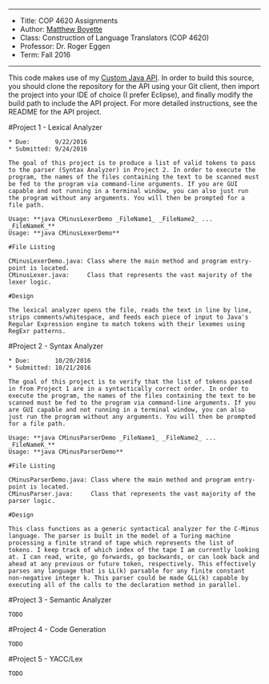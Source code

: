 *******************************************************************

* Title:     COP 4620 Assignments
* Author:    [Matthew Boyette](mailto:N00868808@ospreys.unf.edu)
* Class:     Construction of Language Translators (COP 4620)
* Professor: Dr. Roger Eggen
* Term:      Fall 2016

*******************************************************************

This code makes use of my [Custom Java API](https://github.com/Dyndrilliac/java-custom-api). In order to build this source, you should clone the repository for the API using your Git client, then import the project into your IDE of choice (I prefer Eclipse), and finally modify the build path to include the API project. For more detailed instructions, see the README for the API project.

#Project 1 - Lexical Analyzer

	* Due:       9/22/2016
	* Submitted: 9/24/2016

	The goal of this project is to produce a list of valid tokens to pass to the parser (Syntax Analyzer) in Project 2. In order to execute the program, the names of the files containing the text to be scanned must be fed to the program via command-line arguments. If you are GUI capable and not running in a terminal window, you can also just run the program without any arguments. You will then be prompted for a file path.

	Usage: **java CMinusLexerDemo _FileName1_ _FileName2_ ... _FileNameK_**
	Usage: **java CMinusLexerDemo**

	#File Listing

	CMinusLexerDemo.java: Class where the main method and program entry-point is located.
	CMinusLexer.java:     Class that represents the vast majority of the lexer logic.

	#Design

	The lexical analyzer opens the file, reads the text in line by line, strips comments/whitespace, and feeds each piece of input to Java's Regular Expression engine to match tokens with their lexemes using RegExr patterns.

#Project 2 - Syntax Analyzer

	* Due:       10/20/2016
	* Submitted: 10/21/2016

	The goal of this project is to verify that the list of tokens passed in from Project 1 are in a syntactically correct order. In order to execute the program, the names of the files containing the text to be scanned must be fed to the program via command-line arguments. If you are GUI capable and not running in a terminal window, you can also just run the program without any arguments. You will then be prompted for a file path.

	Usage: **java CMinusParserDemo _FileName1_ _FileName2_ ... _FileNameK_**
	Usage: **java CMinusParserDemo**

	#File Listing

	CMinusParserDemo.java: Class where the main method and program entry-point is located.
	CMinusParser.java:     Class that represents the vast majority of the parser logic.

	#Design

	This class functions as a generic syntactical analyzer for the C-Minus language. The parser is built in the model of a Turing machine processing a finite strand of tape which represents the list of tokens. I keep track of which index of the tape I am currently looking at. I can read, write, go forwards, go backwards, or can look back and ahead at any previous or future token, respectively. This effectively parses any language that is LL(k) parsable for any finite constant non-negative integer k. This parser could be made GLL(k) capable by executing all of the calls to the declaration method in parallel.

#Project 3 - Semantic Analyzer

	TODO

#Project 4 - Code Generation

	TODO

#Project 5 - YACC/Lex

	TODO
